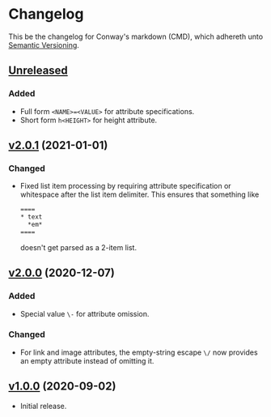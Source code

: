 # Changelog

This be the changelog for Conway's markdown (CMD),
which adhereth unto [Semantic Versioning](https://semver.org/).

## [Unreleased]

### Added

- Full form `<NAME>=<VALUE>` for attribute specifications.
- Short form `h<HEIGHT>` for height attribute.

## [v2.0.1] (2021-01-01)

### Changed

- Fixed list item processing by requiring attribute specification
  or whitespace after the list item delimiter.
  This ensures that something like
  
  ````cmd
  ====
  * text
    *em*
  ====
  ````
  doesn't get parsed as a 2-item list.

## [v2.0.0] (2020-12-07)

### Added

- Special value `\-` for attribute omission.

### Changed

- For link and image attributes,
  the empty-string escape `\/` now provides an empty attribute
  instead of omitting it.

## [v1.0.0] (2020-09-02)

- Initial release.

[Unreleased]: https://github.com/conway-markdown/conway-markdown/compare/v2.0.1...HEAD
[v2.0.1]: https://github.com/conway-markdown/conway-markdown/compare/v2.0.0...v2.0.1
[v2.0.0]: https://github.com/conway-markdown/conway-markdown/compare/v1.0.0...v2.0.0
[v1.0.0]: https://github.com/conway-markdown/conway-markdown/releases/tag/v1.0.0
